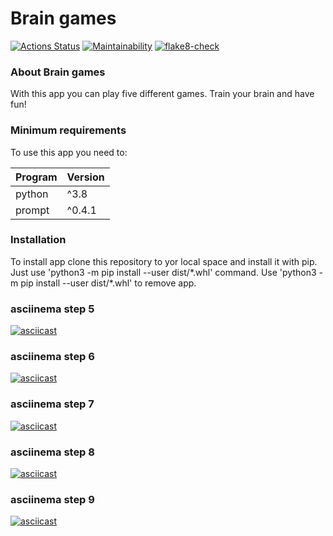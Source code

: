 # Brain games

[![Actions Status](https://github.com/Perceptor89/python-project-lvl1/workflows/hexlet-check/badge.svg)](https://github.com/Perceptor89/python-project-lvl1/actions)
[![Maintainability](https://api.codeclimate.com/v1/badges/d9e0fd42366fbe849c92/maintainability)](https://codeclimate.com/github/Perceptor89/python-project-lvl1/maintainability)
[![flake8-check](https://github.com/Perceptor89/python-project-lvl1/actions/workflows/flake8-check.yml/badge.svg)](https://github.com/Perceptor89/python-project-lvl1/actions/workflows/flake8-check.yml)

### About Brain games
With this app you can play five different games. Train your brain and have fun!

### Minimum requirements
To use this app you need to:

| Program         | Version        |
|-----------------|----------------|
| python          | ^3.8           |
| prompt          | ^0.4.1         |

### Installation
To install app clone this repository to yor local space and install it with pip.
Just use 'python3 -m pip install --user dist/&ast;.whl' command.
Use 'python3 -m pip install --user dist/&ast;.whl' to remove app.


### asciinema step 5
[![asciicast](https://asciinema.org/a/ghnXKndQYVsPElRsqL9x3CZXb.svg)](https://asciinema.org/a/ghnXKndQYVsPElRsqL9x3CZXb)

### asciinema step 6
[![asciicast](https://asciinema.org/a/DK3CDbzXTHzSn7AgYPBmFrRG3.svg)](https://asciinema.org/a/DK3CDbzXTHzSn7AgYPBmFrRG3)

### asciinema step 7
[![asciicast](https://asciinema.org/a/7zYqz1dsbr6w6zVK7dm2LLipx.svg)](https://asciinema.org/a/7zYqz1dsbr6w6zVK7dm2LLipx)

### asciinema step 8
[![asciicast](https://asciinema.org/a/HNQu00CNrRTKDN14rwsPIH2Bt.svg)](https://asciinema.org/a/HNQu00CNrRTKDN14rwsPIH2Bt)

### asciinema step 9
[![asciicast](https://asciinema.org/a/2basmr8H1wda8mPn19n7TO3Hl.svg)](https://asciinema.org/a/2basmr8H1wda8mPn19n7TO3Hl)
